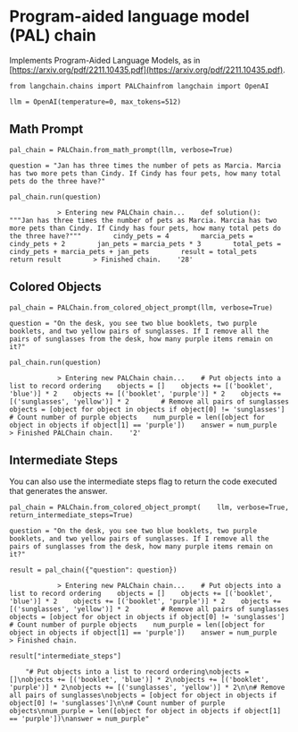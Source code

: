 Program-aided language model (PAL) chain
========================================

Implements Program-Aided Language Models, as in [https://arxiv.org/pdf/2211.10435.pdf](https://arxiv.org/pdf/2211.10435.pdf).

    from langchain.chains import PALChainfrom langchain import OpenAI

    llm = OpenAI(temperature=0, max_tokens=512)

Math Prompt[](#math-prompt "Direct link to Math Prompt")
---------------------------------------------------------

    pal_chain = PALChain.from_math_prompt(llm, verbose=True)

    question = "Jan has three times the number of pets as Marcia. Marcia has two more pets than Cindy. If Cindy has four pets, how many total pets do the three have?"

    pal_chain.run(question)

                > Entering new PALChain chain...    def solution():        """Jan has three times the number of pets as Marcia. Marcia has two more pets than Cindy. If Cindy has four pets, how many total pets do the three have?"""        cindy_pets = 4        marcia_pets = cindy_pets + 2        jan_pets = marcia_pets * 3        total_pets = cindy_pets + marcia_pets + jan_pets        result = total_pets        return result        > Finished chain.    '28'

Colored Objects[](#colored-objects "Direct link to Colored Objects")
---------------------------------------------------------------------

    pal_chain = PALChain.from_colored_object_prompt(llm, verbose=True)

    question = "On the desk, you see two blue booklets, two purple booklets, and two yellow pairs of sunglasses. If I remove all the pairs of sunglasses from the desk, how many purple items remain on it?"

    pal_chain.run(question)

                > Entering new PALChain chain...    # Put objects into a list to record ordering    objects = []    objects += [('booklet', 'blue')] * 2    objects += [('booklet', 'purple')] * 2    objects += [('sunglasses', 'yellow')] * 2        # Remove all pairs of sunglasses    objects = [object for object in objects if object[0] != 'sunglasses']        # Count number of purple objects    num_purple = len([object for object in objects if object[1] == 'purple'])    answer = num_purple        > Finished PALChain chain.    '2'

Intermediate Steps[](#intermediate-steps "Direct link to Intermediate Steps")
------------------------------------------------------------------------------

You can also use the intermediate steps flag to return the code executed that generates the answer.

    pal_chain = PALChain.from_colored_object_prompt(    llm, verbose=True, return_intermediate_steps=True)

    question = "On the desk, you see two blue booklets, two purple booklets, and two yellow pairs of sunglasses. If I remove all the pairs of sunglasses from the desk, how many purple items remain on it?"

    result = pal_chain({"question": question})

                > Entering new PALChain chain...    # Put objects into a list to record ordering    objects = []    objects += [('booklet', 'blue')] * 2    objects += [('booklet', 'purple')] * 2    objects += [('sunglasses', 'yellow')] * 2        # Remove all pairs of sunglasses    objects = [object for object in objects if object[0] != 'sunglasses']        # Count number of purple objects    num_purple = len([object for object in objects if object[1] == 'purple'])    answer = num_purple        > Finished chain.

    result["intermediate_steps"]

        "# Put objects into a list to record ordering\nobjects = []\nobjects += [('booklet', 'blue')] * 2\nobjects += [('booklet', 'purple')] * 2\nobjects += [('sunglasses', 'yellow')] * 2\n\n# Remove all pairs of sunglasses\nobjects = [object for object in objects if object[0] != 'sunglasses']\n\n# Count number of purple objects\nnum_purple = len([object for object in objects if object[1] == 'purple'])\nanswer = num_purple"